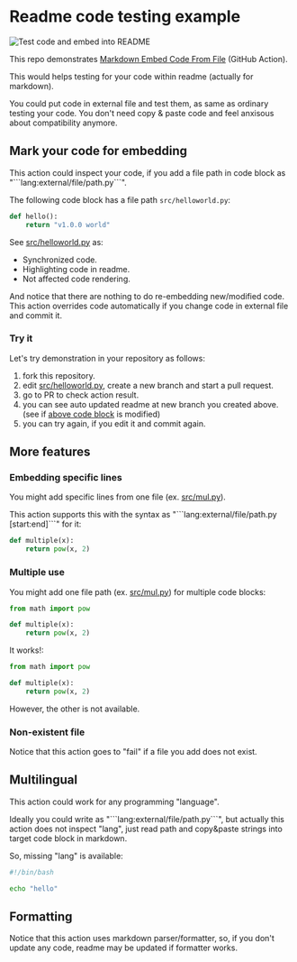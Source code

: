 # Readme code testing example

![Test code and embed into README](https://github.com/tokusumi/readme-code-testing/workflows/Test%20code%20and%20embed%20into%20README/badge.svg)

This repo demonstrates [Markdown Embed Code From File](https://github.com/marketplace/actions/markdown-embed-code-from-file) (GitHub Action).

This would helps testing for your code within readme (actually for markdown).

You could put code in external file and test them, as same as ordinary testing your code. You don't need copy & paste code and feel anxisous about compatibility anymore.

## Mark your code for embedding

This action could inspect your code, if you add a file path in code block as "\`\`\`lang:external/file/path.py\`\`\`".

The following code block has a file path `src/helloworld.py`:

```python:src/helloworld.py
def hello():
    return "v1.0.0 world"

```
 

See [src/helloworld.py](./src/helloworld.py) as:

* Synchronized code.
* Highlighting code in readme.
* Not affected code rendering.

And notice that there are nothing to do re-embedding new/modified code. This action overrides code automatically if you change code in external file and commit it.

### Try it

Let's try demonstration in your repository as follows:

1. fork this repository.
1. edit [src/helloworld.py](./src/helloworld.py), create a new branch and start a pull request.
1. go to PR to check action result.
1. you can see auto updated readme at new branch you created above. (see if [above code block](#mark-your-code-for-embedding) is modified)
1. you can try again, if you edit it and commit again.

## More features
### Embedding specific lines

You might add specific lines from one file (ex. [src/mul.py](./src/mul.py)).

This action supports this with the syntax as "\`\`\`lang:external/file/path.py [start:end]\`\`\`" for it:

```py:src/mul.py [3-4]
def multiple(x):
    return pow(x, 2)
```

### Multiple use

You might add one file path (ex. [src/mul.py](./src/mul.py)) for multiple code blocks:

```py:src/mul.py
from math import pow

def multiple(x):
    return pow(x, 2)
```

It works!:

```py:src/mul.py
from math import pow

def multiple(x):
    return pow(x, 2)
```

However, the other is not available.

### Non-existent file

Notice that this action goes to "fail" if a file you add does not exist.

## Multilingual

This action could work for any programming "language".

Ideally you could write as "\`\`\`lang:external/file/path.py\`\`\`", but actually this action does not inspect "lang", just read path and copy&paste strings into target code block in markdown.

So, missing "lang" is available:

```:src/helloworld.sh
#!/bin/bash

echo "hello"
```

## Formatting

Notice that this action uses markdown parser/formatter, so, if you don't update any code, readme may be updated if formatter works.
